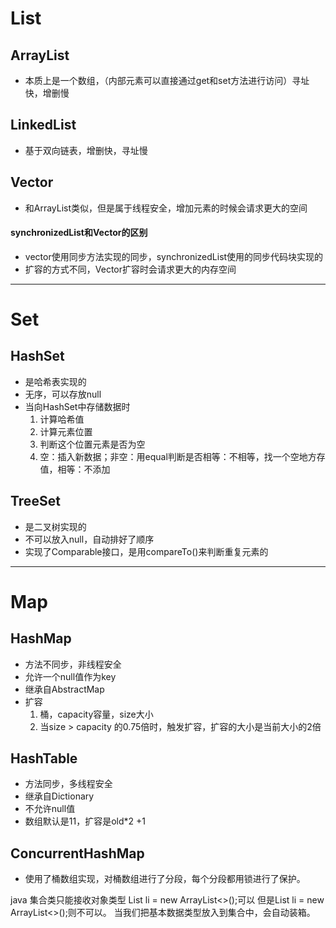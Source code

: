 
# List
## ArrayList
- 本质上是一个数组，（内部元素可以直接通过get和set方法进行访问）寻址快，增删慢
## LinkedList
- 基于双向链表，增删快，寻址慢
## Vector
- 和ArrayList类似，但是属于线程安全，增加元素的时候会请求更大的空间
#### synchronizedList和Vector的区别
- vector使用同步方法实现的同步，synchronizedList使用的同步代码块实现的
- 扩容的方式不同，Vector扩容时会请求更大的内存空间
---
# Set
## HashSet
- 是哈希表实现的
- 无序，可以存放null
- 当向HashSet中存储数据时
  1. 计算哈希值
  2. 计算元素位置
  3. 判断这个位置元素是否为空
  4. 空：插入新数据；非空：用equal判断是否相等：不相等，找一个空地方存值，相等：不添加
## TreeSet
- 是二叉树实现的
- 不可以放入null，自动排好了顺序
- 实现了Comparable接口，是用compareTo()来判断重复元素的

---
# Map
## HashMap
- 方法不同步，非线程安全
- 允许一个null值作为key
- 继承自AbstractMap
- 扩容
  1. 桶，capacity容量，size大小
  2. 当size > capacity 的0.75倍时，触发扩容，扩容的大小是当前大小的2倍
## HashTable
- 方法同步，多线程安全
- 继承自Dictionary
- 不允许null值
- 数组默认是11，扩容是old*2 +1
## ConcurrentHashMap
- 使用了桶数组实现，对桶数组进行了分段，每个分段都用锁进行了保护。

java 集合类只能接收对象类型 
List<Integer> li = new ArrayList<>();可以
但是List<int> li = new ArrayList<>();则不可以。
 当我们把基本数据类型放入到集合中，会自动装箱。

